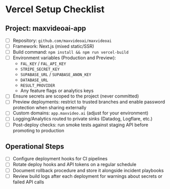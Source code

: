 # Vercel Setup Checklist

## Project: maxvideoai-app

- [ ] Repository: `github.com/maxvideoai/maxvideoai`
- [ ] Framework: Next.js (mixed static/SSR)
- [ ] Build command: `npm install && npm run vercel-build`
- [ ] Environment variables (Production and Preview):
  - `FAL_KEY` / `FAL_API_KEY`
  - `STRIPE_SECRET_KEY`
  - `SUPABASE_URL` / `SUPABASE_ANON_KEY`
  - `DATABASE_URL`
  - `RESULT_PROVIDER`
  - Any feature flags or analytics keys
- [ ] Ensure secrets are scoped to the project (never committed)
- [ ] Preview deployments: restrict to trusted branches and enable password protection when sharing externally
- [ ] Custom domains: `app.maxvideo.ai` (adjust for your environment)
- [ ] Logging/Analytics routed to private sinks (Datadog, Logflare, etc.)
- [ ] Post-deploy checks: run smoke tests against staging API before promoting to production

## Operational Steps

- [ ] Configure deployment hooks for CI pipelines
- [ ] Rotate deploy hooks and API tokens on a regular schedule
- [ ] Document rollback procedure and store it alongside incident playbooks
- [ ] Review build logs after each deployment for warnings about secrets or failed API calls
